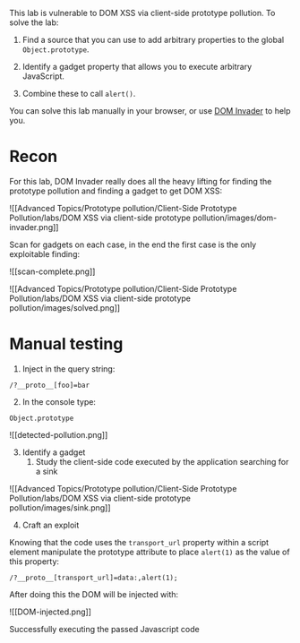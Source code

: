 This lab is vulnerable to DOM XSS via client-side prototype pollution. To solve the lab:

1. Find a source that you can use to add arbitrary properties to the global `Object.prototype`.
    
2. Identify a gadget property that allows you to execute arbitrary JavaScript.
    
3. Combine these to call `alert()`.
    

You can solve this lab manually in your browser, or use [DOM Invader](https://portswigger.net/burp/documentation/desktop/tools/dom-invader) to help you.


# Recon

For this lab, DOM Invader really does all the heavy lifting for finding the prototype pollution and finding a gadget to get DOM XSS:

![[Advanced Topics/Prototype pollution/Client-Side Prototype Pollution/labs/DOM XSS via client-side prototype pollution/images/dom-invader.png]]

Scan for gadgets on each case, in the end the first case is the only exploitable finding:

![[scan-complete.png]]

![[Advanced Topics/Prototype pollution/Client-Side Prototype Pollution/labs/DOM XSS via client-side prototype pollution/images/solved.png]]


# Manual testing

1. Inject in the query string:

```
/?__proto__[foo]=bar
```

2. In the console type:

```
Object.prototype
```

![[detected-pollution.png]]

3. Identify a gadget
	1. Study the client-side code executed by the application searching for a sink

![[Advanced Topics/Prototype pollution/Client-Side Prototype Pollution/labs/DOM XSS via client-side prototype pollution/images/sink.png]]

4. Craft an exploit

Knowing that the code uses the `transport_url` property within a script element manipulate the prototype attribute to place `alert(1)` as the value of this property:

```
/?__proto__[transport_url]=data:,alert(1);
```

After doing this the DOM will be injected with:

![[DOM-injected.png]]

Successfully executing the passed Javascript code

